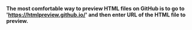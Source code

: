 **The most comfortable way to preview HTML files on GitHub is to go to 'https://htmlpreview.github.io/' and then enter URL of the HTML file to preview.**
